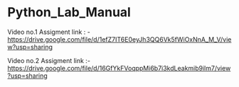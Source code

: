 # Python_Lab_Manual

Video no.1 Assigment link : -https://drive.google.com/file/d/1efZ7IT6E0eyJh3QQ6Vk5fWiOxNnA_M_V/view?usp=sharing

Video no.2 Assigment link :-  https://drive.google.com/file/d/16GfYkFVoqppMi6b7i3kdLeakmib9ilm7/view?usp=sharing
